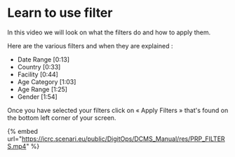 # Learn to use filter

In this video we will look on what the filters do and how to apply them.

Here are the various filters and when they are explained :

* Date Range \[0:13]
* Country \[0:33]
* Facility \[0:44]
* Age Category \[1:03]
* Age Range \[1:25]
* Gender \[1:54]

Once you have selected your filters click on « Apply Filters » that's found on the bottom left corner of your screen.

{% embed url="https://icrc.scenari.eu/public/DigitOps/DCMS_Manual/res/PRP_FILTERS.mp4" %}
